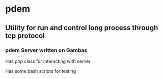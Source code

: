 pdem
====

## Utility for run and control long process through tcp protocol

### pdem Server written on Gambas

Has php class for interacting with server

Has some bash scripts for testing
